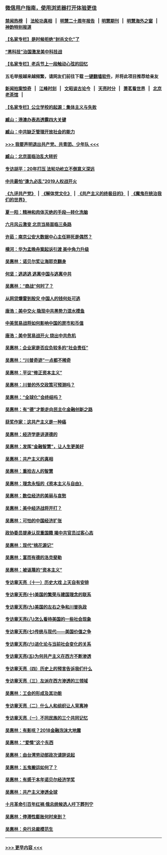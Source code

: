 ### [微信用户指南，使用浏览器打开体验更佳](https://github.com/gfw-breaker/banned-news1/blob/master/indexes/wechat-guide.md?t=0)
#### [禁闻热榜](热点新闻.md?t=0)  &nbsp;&nbsp;|&nbsp;&nbsp; [法轮功真相](https://github.com/gfw-breaker/truth/blob/master/README.md?t=0) &nbsp;&nbsp;|&nbsp;&nbsp; [明慧二十周年报告](https://github.com/gfw-breaker/mh-reports/blob/master/README.md?t=0) &nbsp;&nbsp;|&nbsp;&nbsp;[明慧期刊](https://github.com/gfw-breaker/mh-qikan) &nbsp;&nbsp;|&nbsp;&nbsp; [明慧海外之窗](https://github.com/gfw-breaker/mh-news/blob/master/README.md?t=0) &nbsp;&nbsp;|&nbsp;&nbsp; [神韵特别报道](https://github.com/gfw-breaker/mh-news/blob/master/shenyun.md?t=0)
#### [【名家专栏】是时候拒绝“封杀文化”了](../pages/nsc423/n11814093.md?t=02142311) 
#### [“黑科技”治国激发美中科技战](../pages/nsc423/n11638056.md?t=02142311) 
#### [【名家专栏】老兵节上一段触动心弦的回忆](../pages/nsc423/n11646016.md?t=02142311) 
#### 五毛举报越来越频繁，请网友们前往下载 [一键翻墙软件](https://github.com/gfw-breaker/ssr-accounts)，并将此项目推荐给亲友
#### [新闻拍案惊奇](https://github.com/gfw-breaker/banned-news1/blob/master/pages/link4.md) &nbsp;&nbsp;|&nbsp;&nbsp; [江峰时刻](https://github.com/gfw-breaker/banned-news1/blob/master/pages/link4.md) &nbsp;&nbsp;|&nbsp;&nbsp; [文昭谈古论今](https://github.com/gfw-breaker/banned-news1/blob/master/pages/link4.md) &nbsp;&nbsp;|&nbsp;&nbsp; [天亮时分](https://github.com/gfw-breaker/banned-news1/blob/master/pages/link4.md) &nbsp;&nbsp;|&nbsp;&nbsp; [萧茗看世界](https://github.com/gfw-breaker/banned-news1/blob/master/pages/link4.md) &nbsp;&nbsp;|&nbsp;&nbsp; [北京老茶馆](https://github.com/gfw-breaker/banned-news1/blob/master/pages/link4.md) &nbsp;&nbsp;|&nbsp;&nbsp; 
#### [【名家专栏】公立学校的起源：集体主义与失败](../pages/nsc423/n11601833.md?t=02142311) 
#### [臧山：港澳办表态透露四大关键](../pages/nsc423/n11421628.md?t=02142311) 
#### [臧山：中共缺乏管理开放社会的能力](../pages/nsc423/n11407457.md?t=02142311) 
#### [>>> 我要声明退出共产党、共青团、少年队 <<<](https://github.com/begood0513/goodnews/blob/master/quit/letter.md) 
#### [臧山：北京面临治乱大转折](../pages/nsc423/n11406895.md?t=02142311) 
#### [专访胡平：20年打压 法轮功屹立不倒意义深远](../pages/nsc423/n11398800.md?t=02142311) 
#### [中共最怕“逢九必乱”2019人权战开火](../pages/nsc423/n11385248.md?t=02142311) 
#### [《九评共产党》](https://github.com/begood0513/9ping.md/blob/master/README.md) &nbsp;|&nbsp; [《解体党文化》](../../../../jtdwh.md/blob/master/README.md)  &nbsp;|&nbsp; [《共产主义的终极目的》](../../../../gczydzjmd.md/blob/master/README.md) &nbsp;|&nbsp; [《魔鬼在统治我们的世界》](../../../../mgztzwmdsj.md/blob/master/README.md) 
#### [夏一阳：精神和肉体灭绝的手段—转化洗脑](../pages/nsc423/n11368250.md?t=02142311) 
#### [六月风云激变 北京当局面临三条路](../pages/nsc423/n11313668.md?t=02142311) 
#### [许茹：南京公安大数据中心主任猝死是偶然？](../pages/nsc423/n11064744.md?t=02142311) 
#### [横河：华为孟晚舟案起诉引渡 美中角力升级](../pages/nsc423/n11027230.md?t=02142311) 
#### [吴惠林：诺贝尔奖让海耶克翻身](../pages/nsc423/n10890049.md?t=02142311) 
#### [何坚：逃逃逃 逃离中国与逃离中共](../pages/nsc423/n10592891.md?t=02142311) 
#### [吴惠林：“商战”何时了？](../pages/nsc423/n10573558.md?t=02142311) 
#### [从网贷爆雷到股灾 中国人的钱何处可逃](../pages/nsc423/n10572800.md?t=02142311) 
#### [唐浩：美中交火 隐现中共黑势力混水摸鱼](../pages/nsc423/n10544040.md?t=02142311) 
#### [中美贸易战将如何影响中国的房市和币值](../pages/nsc423/n10543697.md?t=02142311) 
#### [唐浩：美中贸易战开火 烧出中共危机](../pages/nsc423/n10540126.md?t=02142311) 
#### [吴惠林：企业家是否应负较多的“社会责任”](../pages/nsc423/n10535022.md?t=02142311) 
#### [吴惠林：“川普奇迹”一点都不稀奇](../pages/nsc423/n10512808.md?t=02142311) 
#### [吴惠林：平议“修正资本主义”](../pages/nsc423/n10495724.md?t=02142311) 
#### [吴惠林：川普的外交政策可预测吗？](../pages/nsc423/n10462387.md?t=02142311) 
#### [吴惠林：“全球化”会终结吗？](../pages/nsc423/n10452838.md?t=02142311) 
#### [吴惠林：有“德”才能走向民主化金融创新之路](../pages/nsc423/n10432292.md?t=02142311) 
#### [获奖作家：这共产主义是一种癌](../pages/nsc423/n10431541.md?t=02142311) 
#### [吴惠林：经济学是讲道德的](../pages/nsc423/n10398014.md?t=02142311) 
#### [吴惠林：发挥“金融智慧”，让人生更美好](../pages/nsc423/n10375019.md?t=02142311) 
#### [吴惠林：共产主义的真相](../pages/nsc423/n10351394.md?t=02142311) 
#### [吴惠林：重拾古人的智慧](../pages/nsc423/n10337691.md?t=02142311) 
#### [吴惠林：理念永恒的《资本主义与自由》](../pages/nsc423/n10316274.md?t=02142311) 
#### [吴惠林：数位经济的美丽与哀愁](../pages/nsc423/n10292946.md?t=02142311) 
#### [吴惠林：美中经济战将开打？](../pages/nsc423/n10258825.md?t=02142311) 
#### [吴惠林：可怕的中国经济扩张](../pages/nsc423/n10219147.md?t=02142311) 
#### [政协委员提承认双重国籍 揭中共官员过客心态](../pages/nsc423/n10208809.md?t=02142311) 
#### [吴惠林：现代“桃花源记”](../pages/nsc423/n10185234.md?t=02142311) 
#### [吴惠林：富而有德的洛克斐勒](../pages/nsc423/n10142264.md?t=02142311) 
#### [吴惠林：被诬蔑的“资本主义”](../pages/nsc423/n10124816.md?t=02142311) 
#### [专访章天亮（十一）历史大戏 上天自有安排](../pages/nsc423/n10094905.md?t=02142311) 
#### [专访章天亮(十)美国的繁荣与建国理念的联系](../pages/nsc423/n10094899.md?t=02142311) 
#### [专访章天亮(九)美国的左右之争和川普执政](../pages/nsc423/n10094889.md?t=02142311) 
#### [专访章天亮(八)怎么看待美国的一些社会现象](../pages/nsc423/n10094857.md?t=02142311) 
#### [专访章天亮(七)传统与现代——美国价值之争](../pages/nsc423/n10093140.md?t=02142311) 
#### [专访章天亮(六)进化论与当前社会变化的关系](../pages/nsc423/n10092036.md?t=02142311) 
#### [专访章天亮(五)为何共产主义在西方不断渗透](../pages/nsc423/n10083620.md?t=02142311) 
#### [专访章天亮（四）历史上的预言告诉我们什么](../pages/nsc423/n10083606.md?t=02142311) 
#### [专访章天亮（三）左派在西方渗透的三领域](../pages/nsc423/n10081115.md?t=02142311) 
#### [吴惠林：工会的形成及其功能](../pages/nsc423/n10080633.md?t=02142311) 
#### [专访章天亮（二）什么人和组织让人背离神](../pages/nsc423/n10076637.md?t=02142311) 
#### [专访章天亮（一）不同民族的三个共同记忆](../pages/nsc423/n10074188.md?t=02142311) 
#### [吴惠林：有影呒？2018金融泡沫大地震](../pages/nsc423/n10040534.md?t=02142311) 
#### [吴惠林：“爱情”这个东西](../pages/nsc423/n10019423.md?t=02142311) 
#### [吴惠林：由台湾劳动部政次请辞说起](../pages/nsc423/n9979679.md?t=02142311) 
#### [吴惠林：五鬼搬运如何了？](../pages/nsc423/n9925338.md?t=02142311) 
#### [吴惠林：有感于本年诺贝尔经济学奖](../pages/nsc423/n9871883.md?t=02142311) 
#### [吴惠林：共产主义渗透全球](../pages/nsc423/n9812748.md?t=02142311) 
#### [十月革命引百年红祸 俄总统候选人吁下葬列宁](../pages/nsc423/n9810182.md?t=02142311) 
#### [吴惠林：停滞性膨胀何时来到？](../pages/nsc423/n9764136.md?t=02142311) 
#### [吴惠林：央行总裁模范生](../pages/nsc423/n9728134.md?t=02142311) 

----
#### [ >>> 更早内容 <<< ](../indexes/nsc423-earlier.md)
